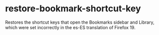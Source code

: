 restore-bookmark-shortcut-key
=============================

Restores the shortcut keys that open the Bookmarks sidebar and Library, which were set incorrectly in the es-ES translation of Firefox 19.
